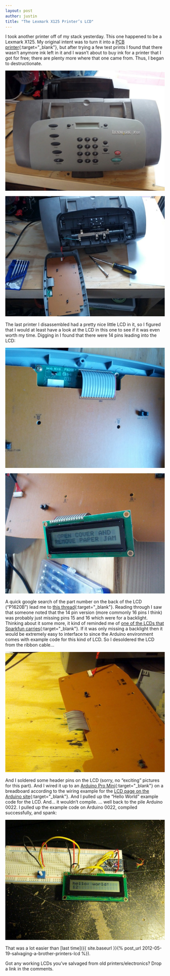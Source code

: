 ```yaml
---
layout: post
author: justin
title: "The Lexmark X125 Printer’s LCD"
---
```

I took another printer off of my stack yesterday. This one happened to be a Lexmark X125. My original intent was to turn it into a [PCB printer](http://hackaday.com/2012/04/24/printing-pcbs-on-a-junked-epson-printer/){:target="_blank"}, but after trying a few test prints I found that there wasn’t anymore ink left in it and I wasn’t about to buy ink for a printer that I got for free; there are plenty more where that one came from. Thus, I began to destructionate.

![lexmark x125](/assets/img/lexmark-x125-top.jpg)

![lexmark x125 opened](/assets/img/lexmark-x125-opened.jpg)

The last printer I disassembled had a pretty nice little LCD in it, so I figured that I would at least have a look at the LCD in this one to see if it was even worth my time. Digging in I found that there were 14 pins leading into the LCD:

![lexmark x125 lcd pcb](/assets/img/lexmark-x125-pcb1.jpg)

![](/assets/img/open-cover-and-remove-paper-jam.jpg)

A quick google search of the part number on the back of the LCD (“P1620B”) lead me to [this thread](https://www.robotshop.com/forum/lcd-from-printer-t5099){:target="_blank"}. Reading through I saw that someone noted that the 14 pin version (more commonly 16 pins I think) was probably just missing pins 15 and 16 which were for a backlight. Thinking about it some more, it kind of reminded me of [one of the LCDs that Sparkfun carries](http://www.sparkfun.com/products/255){:target="_blank"}. If it was only missing a backlight then it would be extremely easy to interface to since the Arduino environment comes with example code for this kind of LCD.  So I desoldered the LCD from the ribbon cable…

![](/assets/img/lexmark-x125-pcb-cable-cut.jpg)

And I soldered some header pins on the LCD (sorry, no “exciting” pictures for this part). And I wired it up to an [Arduino Pro Mini](http://www.sparkfun.com/products/11113){:target="_blank"} on a breadboard according to the wiring example for the [LCD page on the Arduino site](http://arduino.cc/en/Tutorial/LiquidCrystal){:target="_blank"}. And I pulled up the “Hello World” example code for the LCD. And… it wouldn’t compile. … well back to the pile Arduino 0022. I pulled up the example code on Arduino 0022, compiled successfully, and spank:

![hello world](/assets/img/lexmark-x125-hello-world.jpg)

That was a lot easier than [last time]({{ site.baseurl }}{% post_url 2012-05-19-salvaging-a-brother-printers-lcd %}).

Got any working LCDs you’ve salvaged from old printers/electronics? Drop a link in the comments.
